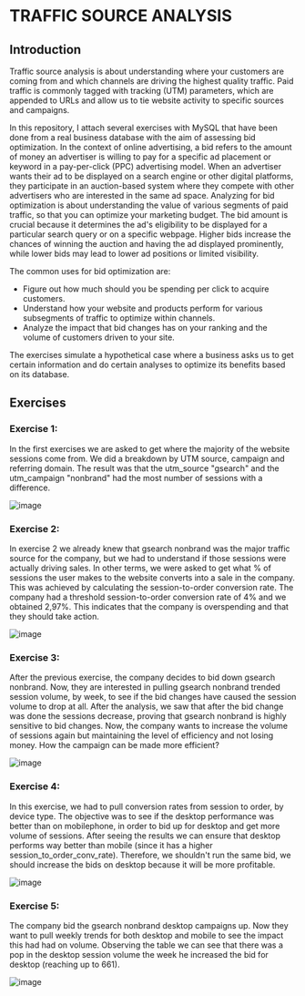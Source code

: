 # TRAFFIC SOURCE ANALYSIS

## Introduction

Traffic source analysis is about understanding where your customers are coming from and which channels are driving the highest quality traffic. 
Paid traffic is commonly tagged with tracking (UTM) parameters, which are appended to URLs and allow us to tie website activity to specific sources and campaigns.

In this repository, I attach several exercises with MySQL that have been done from a real business database with the aim of assessing bid optimization. In the context of online advertising, a bid refers to the amount of money an advertiser is willing to pay for a specific ad placement or keyword in a pay-per-click (PPC) advertising model. When an advertiser wants their ad to be displayed on a search engine or other digital platforms, they participate in an auction-based system where they compete with other advertisers who are interested in the same ad space.
Analyzing for bid optimization is about understanding the value of various segments of paid traffic, so that you can optimize your marketing budget. 
The bid amount is crucial because it determines the ad's eligibility to be displayed for a particular search query or on a specific webpage. Higher bids increase the chances of winning the auction and having the ad displayed prominently, while lower bids may lead to lower ad positions or limited visibility.

The common uses for bid optimization are:

- Figure out how much should you be spending per click to acquire customers.
- Understand how your website and products perform for various subsegments of traffic to optimize within channels.
- Analyze the impact that bid changes has on your ranking and the volume of customers driven to your site.

The exercises simulate a hypothetical case where a business asks us to get certain information and do certain analyses to optimize its benefits based on its database. 

## Exercises

### Exercise 1:
In the first exercises we are asked to get where the majority of the website sessions come from. We did a breakdown by UTM source, campaign and referring domain.
The result was that the utm_source "gsearch" and the utm_campaign "nonbrand" had the most number of sessions with a difference. 

![image](https://github.com/IhonaMaria/Traffic-source-analysis/assets/119692820/0b257b8b-ec10-4ba0-993c-bd7cd95f0f40)


### Exercise 2:
In exercise 2 we already knew that gsearch nonbrand was the major traffic source for the company, but we had to understand if those sessions were actually driving sales.
In other terms, we were asked to get what % of sessions the user makes to the website converts into a sale in the company. This was achieved by calculating the session-to-order conversion rate.
The company had a threshold session-to-order conversion rate of 4% and we obtained 2,97%. This indicates that the company is overspending and that they should take action. 

![image](https://github.com/IhonaMaria/Traffic-source-analysis/assets/119692820/cb09ffcb-2241-4c58-a94e-2bac198faa5d)


### Exercise 3:
After the previous exercise, the company decides to bid down gsearch nonbrand. Now, they are interested in pulling gsearch nonbrand trended session volume, by week, to see if the bid changes have caused the session volume to drop at all. 
After the analysis, we saw that after the bid change was done the sessions decrease, proving that gsearch nonbrand is highly sensitive to bid changes. 
Now, the company wants to increase the volume of sessions again but maintaining the level of efficiency and not losing money. How the campaign can be made more efficient?

![image](https://github.com/IhonaMaria/Traffic-source-analysis/assets/119692820/9099b7ca-64c2-4865-b536-9a89ece0a978)


### Exercise 4:
In this exercise, we had to pull conversion rates from session to order, by device type. The objective was to see if the desktop performance was better than on mobilephone, in order to bid up for desktop and get more volume of sessions.
After seeing the results we can ensure that desktop performs way better than mobile (since it has a higher session_to_order_conv_rate). Therefore, we shouldn't run the same bid, we should increase the bids on desktop because it will be more profitable. 

![image](https://github.com/IhonaMaria/Traffic-source-analysis/assets/119692820/f703e7eb-970e-4741-8b76-60e1f0e79ccd)


### Exercise 5:
The company bid the gsearch nonbrand desktop campaigns up. Now they want to pull weekly trends for both desktop and mobile to see the impact this had had on volume.
Observing the table we can see that there was a pop in the desktop session volume the week he increased the bid for desktop (reaching up to 661).

![image](https://github.com/IhonaMaria/Traffic-source-analysis/assets/119692820/b6d7976a-b533-4693-9f0c-893f63f4ae1f)


